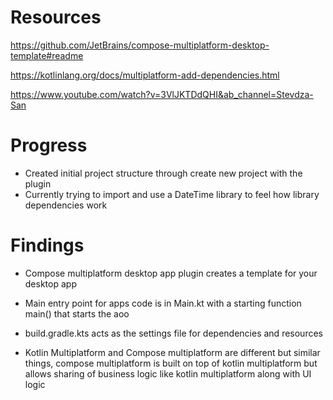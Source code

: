 # Resources

https://github.com/JetBrains/compose-multiplatform-desktop-template#readme

https://kotlinlang.org/docs/multiplatform-add-dependencies.html

https://www.youtube.com/watch?v=3VlJKTDdQHI&ab_channel=Stevdza-San

# Progress

- Created initial project structure through create new project with the plugin
- Currently trying to import and use a DateTime library to feel how library dependencies work 

# Findings

- Compose multiplatform desktop app plugin creates a template for your desktop app
- Main entry point for apps code is in Main.kt with a starting function main() that starts the aoo
- build.gradle.kts acts as the settings file for dependencies and resources

- Kotlin Multiplatform and Compose multiplatform are different but similar things, compose multiplatform is built on top of kotlin multiplatform but allows sharing of business logic like kotlin multiplatform along with UI logic

